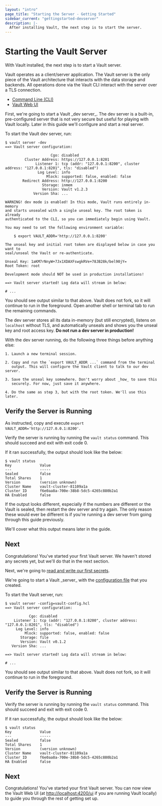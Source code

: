 ```yaml
---
layout: "intro"
page_title: "Starting the Server - Getting Started"
sidebar_current: "gettingstarted-devserver"
description: |-
  After installing Vault, the next step is to start the server.
---
```


# Starting the Vault Server

With Vault installed, the next step is to start a Vault server.

Vault operates as a client/server application. The Vault server is the only
piece of the Vault architecture that interacts with the data storage and
backends. All operations done via the Vault CLI interact with the server over a
TLS connection.

<nav class="tabs">
  <ul>
    <li>
      <a href="#" class="is-active" data-tab-for="cli">
        Command Line (CLI)
      </a>
    </li>
    <li>
      <a href="#" data-tab-for="ui">
        Vault Web UI
      </a>
    </li>
  </ul>
</nav>

<div id="cli" class="tabs-content is-active">
  First, we're going to start a Vault _dev server_. The dev server is a built-in,
  pre-configured server that is not very secure but useful for playing with Vault
  locally. Later in this guide we'll configure and start a real server.

  To start the Vault dev server, run:

  ```text
  $ vault server -dev
  ==> Vault server configuration:

                       Cgo: disabled
           Cluster Address: https://127.0.0.1:8201
                Listener 1: tcp (addr: "127.0.0.1:8200", cluster address: "127.0.0.1:8201", tls: "disabled")
                 Log Level: info
                     Mlock: supported: false, enabled: false
          Redirect Address: http://127.0.0.1:8200
                   Storage: inmem
                   Version: Vault v1.2.3
               Version Sha: ...

  WARNING! dev mode is enabled! In this mode, Vault runs entirely in-memory
  and starts unsealed with a single unseal key. The root token is already
  authenticated to the CLI, so you can immediately begin using Vault.

  You may need to set the following environment variable:

      $ export VAULT_ADDR='http://127.0.0.1:8200'

  The unseal key and initial root token are displayed below in case you want to
  seal/unseal the Vault or re-authenticate.

  Unseal Key: 1aKM7rNnyW+7Jx1XDAXFswgkRVe+78JB28k/bel90jY=
  Root Token: root

  Development mode should NOT be used in production installations!

  ==> Vault server started! Log data will stream in below:

  # ...
  ```

  You should see output similar to that above. Vault does not fork, so it will
  continue to run in the foreground. Open another shell or terminal tab to run the
  remaining commands.

  The dev server stores all its data in-memory (but still encrypted), listens on
  `localhost` without TLS, and automatically unseals and shows you the unseal key
  and root access key. **Do not run a dev server in production!**

  With the dev server running, do the following three things before anything else:

    1. Launch a new terminal session.

    2. Copy and run the `export VAULT_ADDR ...` command from the terminal
       output. This will configure the Vault client to talk to our dev server.

    3. Save the unseal key somewhere. Don't worry about _how_ to save this
       securely. For now, just save it anywhere.

    4. Do the same as step 3, but with the root token. We'll use this later.

  ## Verify the Server is Running
  
  As instructed, copy and execute `export VAULT_ADDR='http://127.0.0.1:8200'`.

  Verify the server is running by running the `vault status` command. This should
  succeed and exit with exit code 0.

  If it ran successfully, the output should look like the below:

  ```text
  $ vault status
  Key             Value
  ---             -----
  Sealed          false
  Total Shares    1
  Version         (version unknown)
  Cluster Name    vault-cluster-81109a1a
  Cluster ID      f6e0aa8a-700e-38b8-5dc5-4265c880b2a1
  HA Enabled      false
  ```

  If the output looks different, especially if the numbers are different or the
  Vault is sealed, then restart the dev server and try again. The only reason
  these would ever be different is if you're running a dev server from going
  through this guide previously.

  We'll cover what this output means later in the guide.

  ## Next

  Congratulations! You've started your first Vault server. We haven't stored
  any secrets yet, but we'll do that in the next section.

  Next, we're going to
  [read and write our first secrets](/intro/getting-started/first-secret.html).
</div>

<div id="ui" class="tabs-content">
  We're going to start a Vault _server_ with the
  <a href="/docs/configuration/builder.html">configuration file</a> that you
  created.

  To start the Vault server, run:

  ```text
  $ vault server -config=vault-config.hcl
  ==> Vault server configuration:

             Cgo: disabled
      Listener 1: tcp (addr: "127.0.0.1:8200", cluster address: "127.0.0.1:8201", tls: "disabled")
       Log Level: info
           Mlock: supported: false, enabled: false
         Storage: file
         Version: Vault v0.1.2
     Version Sha: ...

  ==> Vault server started! Log data will stream in below:

  # ...
  ```

  You should see output similar to that above. Vault does not fork, so it will
  continue to run in the foreground.

  ## Verify the Server is Running

  Verify the server is running by running the `vault status` command. This should
  succeed and exit with exit code 0.

  If it ran successfully, the output should look like the below:

  ```text
  $ vault status
  Key             Value
  ---             -----
  Sealed          false
  Total Shares    1
  Version         (version unknown)
  Cluster Name    vault-cluster-81109a1a
  Cluster ID      f6e0aa8a-700e-38b8-5dc5-4265c880b2a1
  HA Enabled      false
  ```

  ## Next

  Congratulations! You've started your first Vault server. You can now view the
  Vault Web UI (at <a href="http://localhost:4200/ui">http://localhost:4200/ui</a>
  if you are running Vault locally) to guide you through the rest of getting set up.

</div>
